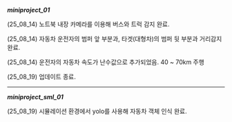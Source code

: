 ***miniproject_01***  

(25_08_14) 노트북 내장 카메라를 이용해 버스와 트럭 감지 완료.

(25_08_14) 자동차 운전자의 범퍼 앞 부분과, 타겟(대형차)의 범퍼 뒷 부분과 거리감지 완료.

(25_08_14) 운전자의 자동차 속도가 난수값으로 추가되었음. 40 ~ 70km 주행

(25_08_19) 업데이트 종료.

---------------------------------------------------------------------------

***miniproject_sml_01***  

(25_08_19) 시뮬레이션 환경에서 yolo를 사용해 자동차 객체 인식 완료.